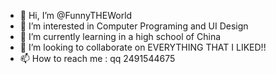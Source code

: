 - 👋 Hi, I’m @FunnyTHEWorld
- 👀 I’m interested in Computer Programing and UI Design
- 🌱 I’m currently learning in a high school of China 
- 💞️ I’m looking to collaborate on EVERYTHING THAT I LIKED!!
- 📫 How to reach me : qq 2491544675

<!---
FunnyTHEWorld/FunnyTHEWorld is a ✨ special ✨ repository because its `README.md` (this file) appears on your GitHub profile.
You can click the Preview link to take a look at your changes.
--->
